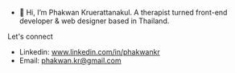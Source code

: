 - 👋 Hi, I’m Phakwan Kruerattanakul. A therapist turned front-end developer & web designer based in Thailand.

Let's connect
- Linkedin: www.linkedin.com/in/phakwankr
- Email: phakwan.kr@gmail.com

<!---
phakwankr/phakwankr is a ✨ special ✨ repository because its `README.md` (this file) appears on your GitHub profile.
You can click the Preview link to take a look at your changes.
--->
